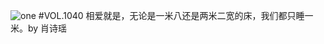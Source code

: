 ![one](http://image.wufazhuce.com/FhzyR3feS2fwxCbnciEOyxqpi0XF)
#VOL.1040
相爱就是，无论是一米八还是两米二宽的床，我们都只睡一米。by 肖诗瑶